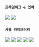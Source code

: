 #### `프레임워크 & 언어`
<img src="https://img.shields.io/badge/React-61DAFB?style=for-the-badge&logo=react&logoColor=000000"/> <img src="https://img.shields.io/badge/TypeScript-3178C6?style=for-the-badge&logo=typescript&logoColor=ffffff"/>
#### `사용 라이브러리`
<img src="https://img.shields.io/badge/Redux-764ABC?style=for-the-badge&logo=redux&logoColor=ffffff"/> <img src="https://img.shields.io/badge/Framer Motion-0055FF?style=for-the-badge&logo=framer&logoColor=ffffff"/> <img src="https://img.shields.io/badge/React Query-FF4154?style=for-the-badge&logo=reactquery&logoColor=ffffff"/> <img src="https://img.shields.io/badge/React Hook Form-EC5990?style=for-the-badge&logo=reacthookform&logoColor=ffffff"/> <img src="https://img.shields.io/badge/Firebase-DD2C00?style=for-the-badge&logo=firebase&logoColor=ffffff"/> 
